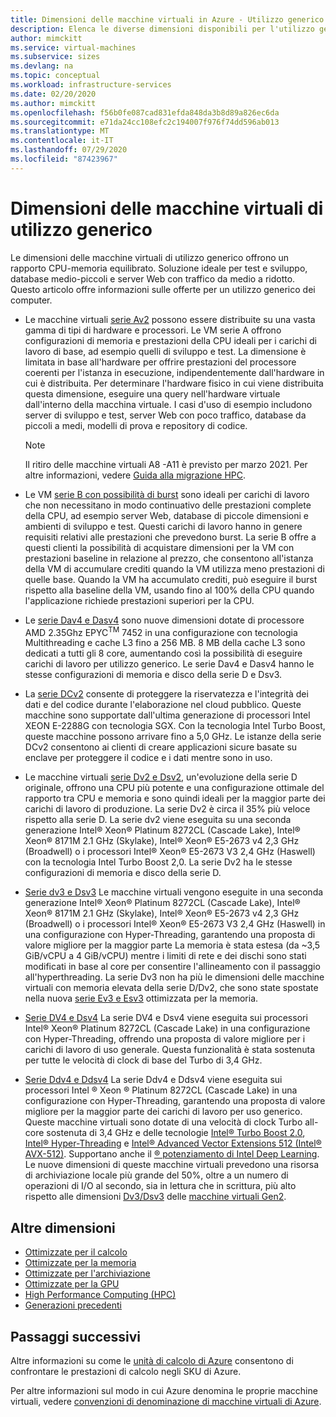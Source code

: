 ```yaml
---
title: Dimensioni delle macchine virtuali in Azure - Utilizzo generico | Microsoft Docs
description: Elenca le diverse dimensioni disponibili per l'utilizzo generico per le macchine virtuali in Azure. Elenca informazioni sul numero di vCPU, dischi dati e schede di rete, nonché sulla velocità effettiva di archiviazione e sulla larghezza di banda della rete per le dimensioni di queste serie.
author: mimckitt
ms.service: virtual-machines
ms.subservice: sizes
ms.devlang: na
ms.topic: conceptual
ms.workload: infrastructure-services
ms.date: 02/20/2020
ms.author: mimckitt
ms.openlocfilehash: f56b0fe087cad831efda848da3b8d89a826ec6da
ms.sourcegitcommit: e71da24cc108efc2c194007f976f74dd596ab013
ms.translationtype: MT
ms.contentlocale: it-IT
ms.lasthandoff: 07/29/2020
ms.locfileid: "87423967"
---
```

# <a name="general-purpose-virtual-machine-sizes"></a>Dimensioni delle macchine virtuali di utilizzo generico

Le dimensioni delle macchine virtuali di utilizzo generico offrono un rapporto CPU-memoria equilibrato. Soluzione ideale per test e sviluppo, database medio-piccoli e server Web con traffico da medio a ridotto. Questo articolo offre informazioni sulle offerte per un utilizzo generico dei computer.

- Le macchine virtuali [serie Av2](av2-series.md) possono essere distribuite su una vasta gamma di tipi di hardware e processori. Le VM serie A offrono configurazioni di memoria e prestazioni della CPU ideali per i carichi di lavoro di base, ad esempio quelli di sviluppo e test. La dimensione è limitata in base all'hardware per offrire prestazioni del processore coerenti per l'istanza in esecuzione, indipendentemente dall'hardware in cui è distribuita. Per determinare l'hardware fisico in cui viene distribuita questa dimensione, eseguire una query nell'hardware virtuale dall'interno della macchina virtuale. I casi d'uso di esempio includono server di sviluppo e test, server Web con poco traffico, database da piccoli a medi, modelli di prova e repository di codice.

  > [!NOTE]
  > Il ritiro delle macchine virtuali A8 -A11 è previsto per marzo 2021. Per altre informazioni, vedere [Guida alla migrazione HPC](https://azure.microsoft.com/resources/hpc-migration-guide/).

- Le VM [serie B con possibilità di burst](sizes-b-series-burstable.md) sono ideali per carichi di lavoro che non necessitano in modo continuativo delle prestazioni complete della CPU, ad esempio server Web, database di piccole dimensioni e ambienti di sviluppo e test. Questi carichi di lavoro hanno in genere requisiti relativi alle prestazioni che prevedono burst. La serie B offre a questi clienti la possibilità di acquistare dimensioni per la VM con prestazioni baseline in relazione al prezzo, che consentono all'istanza della VM di accumulare crediti quando la VM utilizza meno prestazioni di quelle base. Quando la VM ha accumulato crediti, può eseguire il burst rispetto alla baseline della VM, usando fino al 100% della CPU quando l'applicazione richiede prestazioni superiori per la CPU.

- Le [serie Dav4 e Dasv4](dav4-dasv4-series.md) sono nuove dimensioni dotate di processore AMD 2.35Ghz EPYC<sup>TM</sup> 7452 in una configurazione con tecnologia Multithreading e cache L3 fino a 256 MB. 8 MB della cache L3 sono dedicati a tutti gli 8 core, aumentando così la possibilità di eseguire carichi di lavoro per utilizzo generico. Le serie Dav4 e Dasv4 hanno le stesse configurazioni di memoria e disco della serie D e Dsv3.

- La [serie DCv2](dcv2-series.md) consente di proteggere la riservatezza e l'integrità dei dati e del codice durante l'elaborazione nel cloud pubblico. Queste macchine sono supportate dall'ultima generazione di processori Intel XEON E-2288G con tecnologia SGX. Con la tecnologia Intel Turbo Boost, queste macchine possono arrivare fino a 5,0 GHz. Le istanze della serie DCv2 consentono ai clienti di creare applicazioni sicure basate su enclave per proteggere il codice e i dati mentre sono in uso.

- Le macchine virtuali [serie Dv2 e Dsv2](dv2-dsv2-series.md), un'evoluzione della serie D originale, offrono una CPU più potente e una configurazione ottimale del rapporto tra CPU e memoria e sono quindi ideali per la maggior parte dei carichi di lavoro di produzione. La serie Dv2 è circa il 35% più veloce rispetto alla serie D. La serie dv2 viene eseguita su una seconda generazione Intel® Xeon® Platinum 8272CL (Cascade Lake), Intel® Xeon® 8171M 2.1 GHz (Skylake), Intel® Xeon® E5-2673 v4 2,3 GHz (Broadwell) o i processori Intel® Xeon® E5-2673 V3 2,4 GHz (Haswell) con la tecnologia Intel Turbo Boost 2,0. La serie Dv2 ha le stesse configurazioni di memoria e disco della serie D.

- [Serie dv3 e Dsv3](dv3-dsv3-series.md) Le macchine virtuali vengono eseguite in una seconda generazione Intel® Xeon® Platinum 8272CL (Cascade Lake), Intel® Xeon® 8171M 2.1 GHz (Skylake), Intel® Xeon® E5-2673 v4 2,3 GHz (Broadwell) o i processori Intel® Xeon® E5-2673 V3 2,4 GHz (Haswell) in una configurazione con Hyper-Threading, garantendo una proposta di valore migliore per la maggior parte La memoria è stata estesa (da ~3,5 GiB/vCPU a 4 GiB/vCPU) mentre i limiti di rete e dei dischi sono stati modificati in base al core per consentire l'allineamento con il passaggio all'hyperthreading. La serie Dv3 non ha più le dimensioni delle macchine virtuali con memoria elevata della serie D/Dv2, che sono state spostate nella nuova [serie Ev3 e Esv3](ev3-esv3-series.md) ottimizzata per la memoria.

- [Serie DV4 e Dsv4](dv4-dsv4-series.md) La serie DV4 e Dsv4 viene eseguita sui processori Intel® Xeon® Platinum 8272CL (Cascade Lake) in una configurazione con Hyper-Threading, offrendo una proposta di valore migliore per i carichi di lavoro di uso generale. Questa funzionalità è stata sostenuta per tutte le velocità di clock di base del Turbo di 3,4 GHz.

- [Serie Ddv4 e Ddsv4](ddv4-ddsv4-series.md) La serie Ddv4 e Ddsv4 viene eseguita sui processori Intel &reg; Xeon &reg; Platinum 8272CL (Cascade Lake) in una configurazione con Hyper-Threading, garantendo una proposta di valore migliore per la maggior parte dei carichi di lavoro per uso generico. Queste macchine virtuali sono dotate di una velocità di clock Turbo all-core sostenuta di 3,4 GHz e delle tecnologie [Intel&reg; Turbo Boost 2.0](https://www.intel.com/content/www/us/en/architecture-and-technology/turbo-boost/turbo-boost-technology.html), [Intel&reg; Hyper-Threading](https://www.intel.com/content/www/us/en/architecture-and-technology/hyper-threading/hyper-threading-technology.html) e [Intel&reg; Advanced Vector Extensions 512 (Intel&reg; AVX-512)](https://www.intel.com/content/www/us/en/architecture-and-technology/avx-512-overview.html). Supportano anche il [ &reg; potenziamento di Intel Deep Learning](https://software.intel.com/content/www/us/en/develop/topics/ai/deep-learning-boost.html). Le nuove dimensioni di queste macchine virtuali prevedono una risorsa di archiviazione locale più grande del 50%, oltre a un numero di operazioni di I/O al secondo, sia in lettura che in scrittura, più alto rispetto alle dimensioni [Dv3/Dsv3](./dv3-dsv3-series.md) delle [macchine virtuali Gen2](./linux/generation-2.md).

## <a name="other-sizes"></a>Altre dimensioni

- [Ottimizzate per il calcolo](sizes-compute.md)
- [Ottimizzate per la memoria](sizes-memory.md)
- [Ottimizzate per l'archiviazione](sizes-storage.md)
- [Ottimizzate per la GPU](sizes-gpu.md)
- [High Performance Computing (HPC)](sizes-hpc.md)
- [Generazioni precedenti](sizes-previous-gen.md)

## <a name="next-steps"></a>Passaggi successivi

Altre informazioni su come le [unità di calcolo di Azure](acu.md) consentono di confrontare le prestazioni di calcolo negli SKU di Azure.

Per altre informazioni sul modo in cui Azure denomina le proprie macchine virtuali, vedere [convenzioni di denominazione di macchine virtuali di Azure](https://docs.microsoft.com/azure/virtual-machines/vm-naming-conventions).
